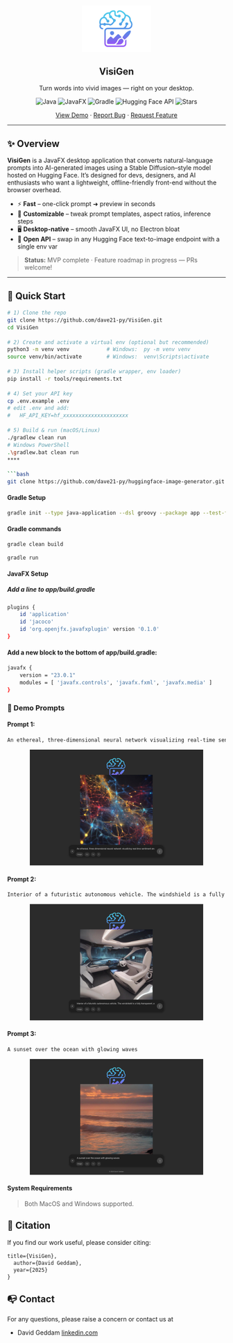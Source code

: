 <p align="center">
  <!-- Replace this logo path with your own if you have one -->
  <img width="160px" src="logo.png" alt="VisiGen logo" />
  <h2 align="center">VisiGen</h2>
  <p align="center">Turn words into vivid images — right on your desktop.</p>
</p>

<p align="center">
  <!-- Shields.io badges you might want -->
  <img alt="Java" src="https://img.shields.io/badge/Java-21+-red?logo=openjdk" />
  <img alt="JavaFX" src="https://img.shields.io/badge/JavaFX-23.0-blue?logo=java" />
  <img alt="Gradle" src="https://img.shields.io/badge/Gradle-8.x-02303A?logo=gradle&logoColor=white" />
  <img alt="Hugging Face API" src="https://img.shields.io/badge/AI-Hugging Face-Diffusers-FDEE21?logo=huggingface&logoColor=black" />
  <img alt="Stars" src="https://img.shields.io/github/stars/dave21-py/VisiGen?style=social" />
</p>

<p align="center">
  <a href="demo.gif">View Demo</a> ·
  <a href="https://github.com/dave21-py/VisiGen/issues/new?labels=bug&template=bug_report.md">Report Bug</a> ·
  <a href="https://github.com/dave21-py/VisiGen/issues/new?labels=enhancement&template=feature_request.md">Request Feature</a>
</p>

---

## ✨ Overview

**VisiGen** is a JavaFX desktop application that converts natural-language prompts into AI-generated images using a Stable Diffusion–style model hosted on Hugging Face. It’s designed for devs, designers, and AI enthusiasts who want a lightweight, offline-friendly front-end without the browser overhead.

* ⚡ **Fast** – one-click prompt ➜ preview in seconds  
* 🎨 **Customizable** – tweak prompt templates, aspect ratios, inference steps  
* 🖥️ **Desktop-native** – smooth JavaFX UI, no Electron bloat  
* 🔌 **Open API** – swap in any Hugging Face text-to-image endpoint with a single env var  

> **Status:** MVP complete · Feature roadmap in progress — PRs welcome!

---

## 🚀 Quick Start

```bash
# 1) Clone the repo
git clone https://github.com/dave21-py/VisiGen.git
cd VisiGen

# 2) Create and activate a virtual env (optional but recommended)
python3 -m venv venv            # Windows:  py -m venv venv
source venv/bin/activate        # Windows:  venv\Scripts\activate

# 3) Install helper scripts (gradle wrapper, env loader) 
pip install -r tools/requirements.txt

# 4) Set your API key
cp .env.example .env
# edit .env and add:
#   HF_API_KEY=hf_xxxxxxxxxxxxxxxxxxxxx

# 5) Build & run (macOS/Linux)
./gradlew clean run
# Windows PowerShell
.\gradlew.bat clean run
****

```bash
git clone https://github.com/dave21-py/huggingface-image-generator.git
```

#### Gradle Setup

```bash
gradle init --type java-application --dsl groovy --package app --test-framework junit-jupiter --use-defaults --overwrite 
```
#### Gradle commands

```bash
gradle clean build
```

```bash
gradle run
```

#### JavaFX Setup
##### Add a line to app/build.gradle
```bash
plugins {
    id 'application'
    id 'jacoco'
    id 'org.openjfx.javafxplugin' version '0.1.0'
}
```
#### Add a new block to the bottom of app/build.gradle:
```bash
javafx {
    version = "23.0.1"
    modules = [ 'javafx.controls', 'javafx.fxml', 'javafx.media' ]
}
```


### 👀 Demo Prompts

#### Prompt 1:
```bash
An ethereal, three-dimensional neural network visualizing real-time sentiment analysis from global data streams. Nodes pulse with color-coded light blue for positive, red for negative, yellow for neutral, interconnected by shimmering, flowing data pathways. Abstract, intricate, glowing, high detail, cinematic lighting, bokeh background.
```

<p align="center">
<img src="demo1.png"
width="400">
</p>

#### Prompt 2:
```bash
Interior of a futuristic autonomous vehicle. The windshield is a fully transparent, adaptive display showing AI-curated points of interest, navigation overlays, and personalized entertainment. Passengers interact with the system using natural language and subtle hand gestures. Luxurious, ambient lighting, wide-angle shot, detailed interior.
```

<p align="center">
<img src="demo2.png"
width="400">
</p>

#### Prompt 3:
```bash
A sunset over the ocean with glowing waves
```

<p align="center">
<img src="demo3.png"
width="400">
</p>


#### System Requirements

> Both MacOS and Windows supported.


## 🚀 Citation

If you find our work useful, please consider citing:

```
title={VisiGen},
  author={David Geddam},
  year={2025}
}
```

## 📭 Contact

For any questions, please raise a concern or contact us at
+ David Geddam [linkedin.com](https://www.linkedin.com/in/david-geddam/)

